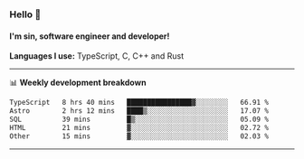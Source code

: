 ### Hello 👋
#### I'm sin, software engineer and developer!

**Languages I use:** TypeScript, C, C++ and Rust

---
📊 **Weekly development breakdown**

<!--START_SECTION:waka-->

```txt
TypeScript   8 hrs 40 mins   ████████████████▓░░░░░░░░   66.91 %
Astro        2 hrs 12 mins   ████▒░░░░░░░░░░░░░░░░░░░░   17.07 %
SQL          39 mins         █▒░░░░░░░░░░░░░░░░░░░░░░░   05.09 %
HTML         21 mins         ▓░░░░░░░░░░░░░░░░░░░░░░░░   02.72 %
Other        15 mins         ▓░░░░░░░░░░░░░░░░░░░░░░░░   02.03 %
```

<!--END_SECTION:waka-->

---
